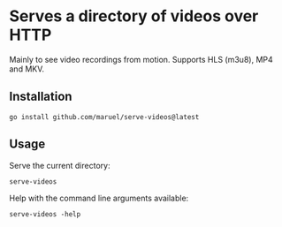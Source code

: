# Serves a directory of videos over HTTP

Mainly to see video recordings from motion. Supports HLS (m3u8), MP4 and MKV.


## Installation

    go install github.com/maruel/serve-videos@latest


## Usage

Serve the current directory:

    serve-videos

Help with the command line arguments available:

    serve-videos -help
